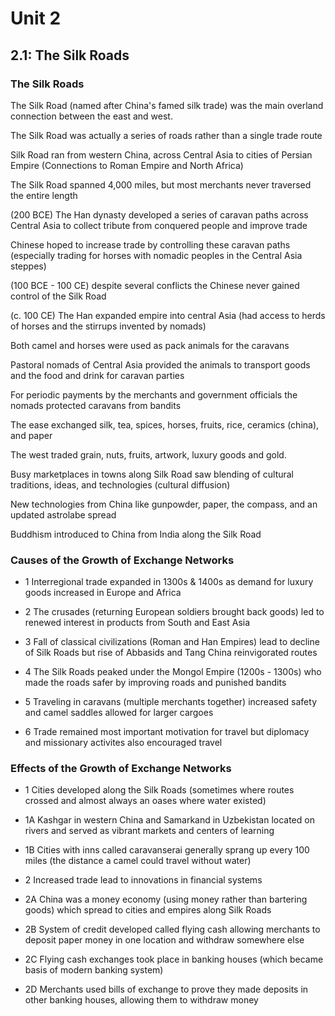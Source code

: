# Unit 2

## 2.1: The Silk Roads

### The Silk Roads

The Silk Road (named after China's famed silk trade) was the main overland connection between the east and west.

The Silk Road was actually a series of roads rather than a single trade route

Silk Road ran from western China, across Central Asia to cities of Persian Empire (Connections to Roman Empire and North Africa)

The Silk Road spanned 4,000 miles, but most merchants never traversed the entire length

(200 BCE) The Han dynasty developed a series of caravan paths across Central Asia to collect tribute from conquered people and improve trade

Chinese hoped to increase trade by controlling these caravan paths (especially trading for horses with nomadic peoples in the Central Asia steppes)

(100 BCE - 100 CE) despite several conflicts the Chinese never gained control of the Silk Road

(c. 100 CE) The Han expanded empire into central Asia (had access to herds of horses and the stirrups invented by nomads)

Both camel and horses were used as pack animals for the caravans

Pastoral nomads of Central Asia provided the animals to transport goods and the food and drink for caravan parties

For periodic payments by the merchants and government officials the nomads protected caravans from bandits

The ease exchanged silk, tea, spices, horses, fruits, rice, ceramics (china), and paper

The west traded grain, nuts, fruits, artwork, luxury goods and gold.

Busy marketplaces in towns along Silk Road saw blending of cultural traditions, ideas, and technologies (cultural diffusion)

New technologies from China like gunpowder, paper, the compass, and an updated astrolabe spread

Buddhism introduced to China from India along the Silk Road

### Causes of the Growth of Exchange Networks

+ 1
  Interregional trade expanded in 1300s & 1400s as demand for luxury goods increased in Europe and Africa

+ 2
  The crusades (returning European soldiers brought back goods) led to renewed interest in products from South and East Asia

+ 3
  Fall of classical civilizations (Roman and Han Empires) lead to decline of Silk Roads but rise of Abbasids and Tang China reinvigorated routes

+ 4
  The Silk Roads peaked under the Mongol Empire (1200s - 1300s) who made the roads safer by improving roads and punished bandits

+ 5
  Traveling in caravans (multiple merchants together) increased safety and camel saddles allowed for larger cargoes

+ 6
  Trade remained most important motivation for travel but diplomacy and missionary activites also encouraged travel

### Effects of the Growth of Exchange Networks

+ 1
Cities developed along the Silk Roads (sometimes where routes crossed and almost always an oases where water existed)

+ 1A
Kashgar in western China and Samarkand in Uzbekistan located on rivers and served as vibrant markets and centers of learning

+ 1B
  Cities with inns called caravanserai generally sprang up every 100 miles (the distance a camel could travel without water)

+ 2
  Increased trade lead to innovations in financial systems

+ 2A
  China was a money economy (using money rather than bartering goods) which spread to cities and empires along Silk Roads

+ 2B
  System of credit developed called flying cash allowing merchants to deposit paper money in one location and withdraw somewhere else

+ 2C
  Flying cash exchanges took place in banking houses (which became basis of modern banking system)

+ 2D
  Merchants used bills of exchange to prove they made deposits in other banking houses, allowing them to withdraw money

